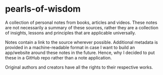 # pearls-of-wisdom
A collection of personal notes from books, articles and videos. These notes are not necessarily a summary of these sources, rather they are a collection of insights, lessons and principles that are applicable universally.

Notes contain a link to the source wherever possible. Additional metadata is provided in a machine-readable format in case I want to build an app/website around these notes in the future. Hence, why I decided to put these in a GitHub repo rather than a note application.

Original authors and creators have all the rights to their respective works.

